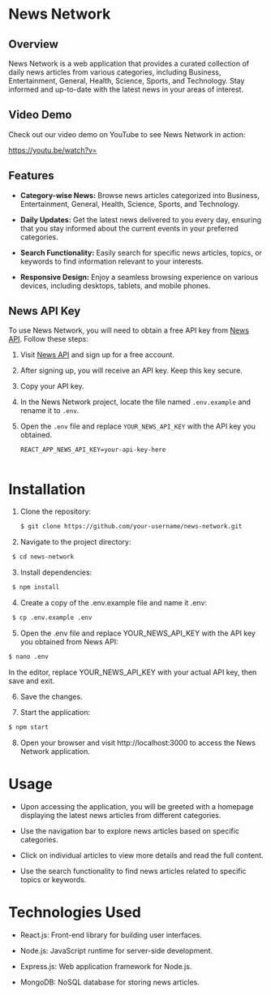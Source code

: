# News Network

## Overview

News Network is a web application that provides a curated collection of daily news articles from various categories, including Business, Entertainment, General, Health, Science, Sports, and Technology. Stay informed and up-to-date with the latest news in your areas of interest.

## Video Demo

Check out our video demo on YouTube to see News Network in action:

https://youtu.be/watch?v=<VBIMpdVDJtA>

## Features

- **Category-wise News:** Browse news articles categorized into Business, Entertainment, General, Health, Science, Sports, and Technology.

- **Daily Updates:** Get the latest news delivered to you every day, ensuring that you stay informed about the current events in your preferred categories.

- **Search Functionality:** Easily search for specific news articles, topics, or keywords to find information relevant to your interests.

- **Responsive Design:** Enjoy a seamless browsing experience on various devices, including desktops, tablets, and mobile phones.

## News API Key

To use News Network, you will need to obtain a free API key from [News API](https://newsapi.org/). Follow these steps:

1. Visit [News API](https://newsapi.org/) and sign up for a free account.

2. After signing up, you will receive an API key. Keep this key secure.

3. Copy your API key.

4. In the News Network project, locate the file named `.env.example` and rename it to `.env`.

5. Open the `.env` file and replace `YOUR_NEWS_API_KEY` with the API key you obtained.

   ```dotenv
   REACT_APP_NEWS_API_KEY=your-api-key-here


# Installation

1. Clone the repository:
   ```bash
   $ git clone https://github.com/your-username/news-network.git
   ```

2. Navigate to the project directory:
  ```bash
   $ cd news-network
  ```

3. Install dependencies:
  ```bash
   $ npm install
  ```

4. Create a copy of the .env.example file and name it .env:
  ```bash
   $ cp .env.example .env
  ```

5. Open the .env file and replace YOUR_NEWS_API_KEY with the API key you obtained from News API:
  ```bash
  $ nano .env
  ```

In the editor, replace YOUR_NEWS_API_KEY with your actual API key, then save and exit.

6. Save the changes.

7. Start the application:
  ```bash
  $ npm start
  ```

8. Open your browser and visit http://localhost:3000 to access the News Network application.


 # Usage
- Upon accessing the application, you will be greeted with a homepage displaying the latest news articles from different categories.

- Use the navigation bar to explore news articles based on specific categories.

- Click on individual articles to view more details and read the full content.

- Use the search functionality to find news articles related to specific topics or keywords.

# Technologies Used
- React.js: Front-end library for building user interfaces.
  
- Node.js: JavaScript runtime for server-side development.
  
- Express.js: Web application framework for Node.js.
  
- MongoDB: NoSQL database for storing news articles.
